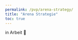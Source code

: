 ```yaml
---
permalink: /pvp/arena-strategy/
title: "Arena Strategie"
toc: true
---
```


in Arbeit :construction:
